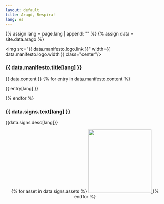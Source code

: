 ```yaml
---
layout: default
title: Aragò, Respira! 
lang: es
---
```


{% assign lang = page.lang | append: "" %}
{% assign data = site.data.arago %}


<img src="{{ data.manifesto.logo.link }}" width={{ data.manifesto.logo.width }} class="center"/>

### {{ data.manifesto.title[lang] }}
{{ data.content }}
{% for entry in data.manifesto.content %}
  <p>{{ entry[lang] }}</p>
{% endfor %}

<!-- ### {{ data.signature.link[lang] }}

<a href="{{ data.signature.link.url }}">{{ data.signature.text[lang]}}</a> -->

### {{ data.signs.text[lang] }}
<p> {{data.signs.desc[lang]}} </p>

<p style="text-align:center;">
{% for asset in data.signs.assets %}
  <a class="flyer" href="{{ asset.pdf }}">
    <img 
      src="{{ asset.img }}" 
      width=200
    />
  </a>
{% endfor %}
</p>
